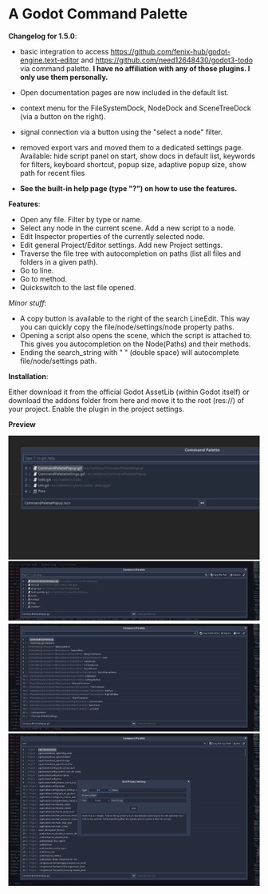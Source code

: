 # A Godot Command Palette

**Changelog for 1.5.0**:

- basic integration to access https://github.com/fenix-hub/godot-engine.text-editor and https://github.com/need12648430/godot3-todo via command palette. **I have no affiliation with any of those plugins. I only use them personally.**
- Open documentation pages are now included in the default list.
- context menu for the FileSystemDock, NodeDock and SceneTreeDock (via a button on the right).
- signal connection via a button using the "select a node" filter.
- removed export vars and moved them to a dedicated settings page. Available: hide script panel on start, show docs in default list, keywords for filters, keyboard shortcut, popup size, adaptive popup size, show path for recent files

- **See the built-in help page (type "?") on how to use the features.**


**Features**:

- Open any file. Filter by type or name. 
- Select any node in the current scene. Add a new script to a node.
- Edit Inspector properties of the currently selected node.
- Edit general Project/Editor settings. Add new Project settings.
- Traverse the file tree with autocompletion on paths (list all files and folders in a given path).
- Go to line.
- Go to method.
- Quickswitch to the last file opened.

*Minor stuff*:

- A copy button is available to the right of the search LineEdit. This way you can quickly copy the file/node/settings/node property paths.
- Opening a script also opens the scene, which the script is attached to. This gives you autocompletion on the Node(Paths) and their methods.
- Ending the search_string with "  " (double space) will autocomplete file/node/settings path.


**Installation**:

Either download it from the official Godot AssetLib (within Godot itself) or download the addons folder from here and move it to the root (res://) of your project. Enable the plugin in the project settings.


**Preview**

![Preview2](preview2.gif)
![Preview](preview.png)
